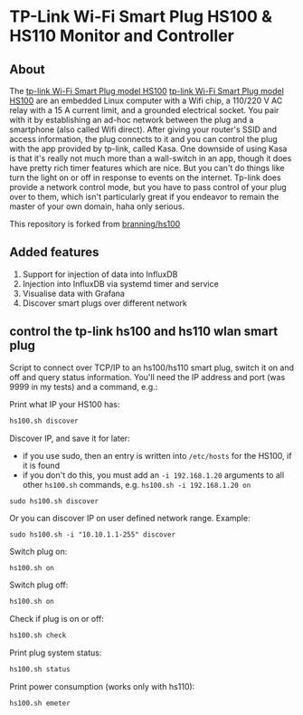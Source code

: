 
TP-Link Wi-Fi Smart Plug HS100 & HS110 Monitor and Controller
============

## About

The [tp-link Wi-Fi Smart Plug model HS100](http://www.tp-link.us/products/details/HS100.html) [tp-link Wi-Fi Smart Plug model HS100](https://www.kasasmart.com/us/products/smart-plugs/kasa-smart-plug-energy-monitoring-hs110) are an embedded Linux computer with a Wifi chip, a 110/220 V AC relay with a 15 A current limit, and a grounded electrical socket. You pair with it by establishing an ad-hoc network between the plug and a smartphone (also called Wifi direct). After giving your router's SSID and access information, the plug connects to it and you can control the plug with the app provided by tp-link, called Kasa. One downside of using Kasa is that it's really not much more than a wall-switch in an app, though it does have pretty rich timer features which are nice. But you can't do things like turn the light on or off in response to events on the internet. Tp-link does provide a network control mode, but you have to pass control of your plug over to them, which isn't particularly great if you endeavor to remain the master of your own domain, haha only serious.

This repository is forked from [branning/hs100](https://github.com/branning/hs100)

## Added features

1. Support for injection of data into InfluxDB
2. Injection into InfluxDB via systemd timer and service
3. Visualise data with Grafana
4. Discover smart plugs over different network

## control the tp-link hs100 and hs110 wlan smart plug

Script to connect over TCP/IP to an hs100/hs110 smart plug, switch it on and off and query status information. You'll need the IP address and port (was 9999 in my tests) and a command, e.g.:

Print what IP your HS100 has:
```sh
hs100.sh discover
```

Discover IP, and save it for later:
* if you use sudo, then an entry is written into `/etc/hosts` for the HS100, if it is found
* if you don't do this, you must add an `-i 192.168.1.20` arguments to all other `hs100.sh` commands, e.g. `hs100.sh -i 192.168.1.20 on`
```
sudo hs100.sh discover
```
Or you can discover IP on user defined network range.
Example:
```
sudo hs100.sh -i "10.10.1.1-255" discover
```
Switch plug on:
```sh
hs100.sh on
```

Switch plug off:
```sh
hs100.sh on
```

Check if plug is on or off:
```sh
hs100.sh check
```

Print plug system status:
```sh
hs100.sh status
```

Print power consumption (works only with hs110):
```sh
hs100.sh emeter
```
